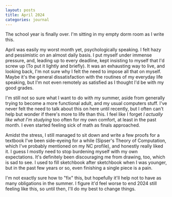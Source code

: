 ```yaml
---
layout: posts
title: April 2024
categories: journal
---
```

The school year is finally over. I'm sitting in my empty dorm room as I write this.

April was easily my worst month yet, psychologically speaking. I felt hazy and pessimistic on an almost daily basis. I put myself under immense pressure, and, leading up to every deadline, kept insisting to myself that I'd screw up (To put it lightly and briefly). It was an exhausting way to live, and looking back, I'm not sure why I felt the need to impose all that on myself. Maybe it's the general dissatisfaction with the routines of my everyday life speaking, but I'm not even remotely as satisfied as I thought I'd be with my good grades.

I'm still not so sure what I want to do with my summer, aside from generally trying to become a more functional adult, and my usual computers stuff. I've never felt the need to talk about this on here until recently, but I often can't help but wonder if there's more to life than this. I feel like I forget <i>I actually like what I'm studying</i> too often for my own comfort, at least in the past month. I even started feeling sick of math as finals approached.

Amidst the stress, I still managed to sit down and write a few proofs for a textbook I've been side-eyeing for a while (Sipser's Theory of Computation, which I've probably mentioned on my NC profile), and honestly really liked it. I guess I mostly need to stop burdening myself with my own expectations. It's definitely been discouraging me from drawing, too, which is sad to see. I used to fill sketchbook after sketchbook when I was younger, but in the past few years or so, even finishing a single piece is a pain.

I'm not exactly sure how to "fix" this, but hopefully it'll help not to have as many obligations in the summer. I figure it'd feel worse to end 2024 still feeling like this, so until then, I'll do my best to change things.